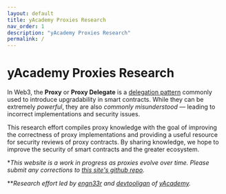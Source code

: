 ```yaml
---
layout: default
title: yAcademy Proxies Research
nav_order: 1
description: "yAcademy Proxies Research"
permalink: /
---
```


# yAcademy Proxies Research

In Web3, the **Proxy** or **Proxy Delegate** is a [delegation pattern](https://en.wikipedia.org/wiki/Delegation_pattern) commonly used to introduce upgradability in smart contracts. While they can be extremely *powerful*, they are also *commonly misunderstood* — leading to incorrect implementations and security issues. 

This research effort compiles proxy knowledge with the goal of improving the correctness of proxy implementations and providing a useful resource for security reviews of proxy contracts. By sharing knowledge, we hope to improve the security of smart contracts and the greater ecosystem.

**This website is a work in progress as proxies evolve over time. Please submit any corrections to [this site's github repo](https://github.com/YAcademy-Residents/Proxies-website/tree/main/pages).*

***Research effort led by [engn33r](https://github.com/engn33r) and [devtooligan](https://github.com/devtooligan) of [yAcademy](yacademy.dev).*
